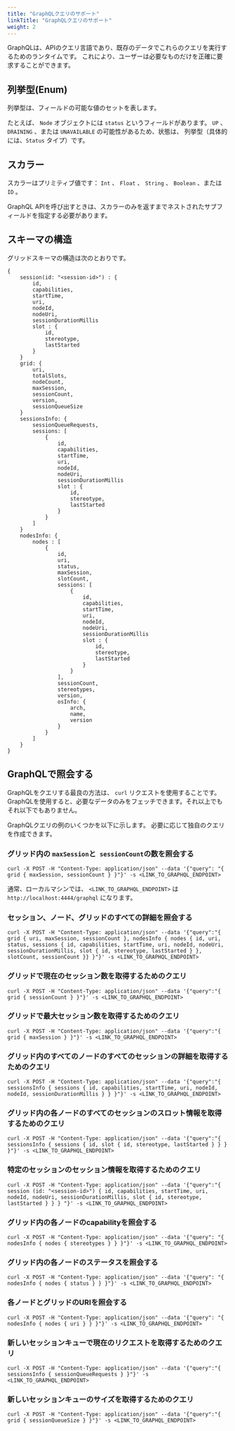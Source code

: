 ```yaml
---
title: "GraphQLクエリのサポート"
linkTitle: "GraphQLクエリのサポート"
weight: 2
---
```


GraphQLは、APIのクエリ言語であり、既存のデータでこれらのクエリを実行するためのランタイムです。
これにより、ユーザーは必要なものだけを正確に要求することができます。

## 列挙型(Enum)
列挙型は、フィールドの可能な値のセットを表します。

たとえば、 `Node` オブジェクトには `status` というフィールドがあります。
`UP` 、 `DRAINING` 、または `UNAVAILABLE` の可能性があるため、状態は、 列挙型（具体的には、`Status` タイプ）です。

## スカラー
スカラーはプリミティブ値です： `Int` 、 `Float` 、 `String` 、 `Boolean` 、または `ID` 。

GraphQL APIを呼び出すときは、スカラーのみを返すまでネストされたサブフィールドを指定する必要があります。

## スキーマの構造
グリッドスキーマの構造は次のとおりです。

```shell
{
    session(id: "<session-id>") : {
        id,
        capabilities,
        startTime,
        uri,
        nodeId,
        nodeUri,
        sessionDurationMillis
        slot : {
            id,
            stereotype,
            lastStarted
        }
    }
    grid: {
        uri,
        totalSlots,
        nodeCount,
        maxSession,
        sessionCount,
        version,
        sessionQueueSize
    }
    sessionsInfo: {
        sessionQueueRequests,
        sessions: [
            {
                id,
                capabilities,
                startTime,
                uri,
                nodeId,
                nodeUri,
                sessionDurationMillis
                slot : {
                    id,
                    stereotype,
                    lastStarted
                }
            }
        ]
    }
    nodesInfo: {
        nodes : [
            {
                id,
                uri,
                status,
                maxSession,
                slotCount,
                sessions: [
                    {
                        id,
                        capabilities,
                        startTime,
                        uri,
                        nodeId,
                        nodeUri,
                        sessionDurationMillis
                        slot : {
                            id,
                            stereotype,
                            lastStarted
                        }
                    }
                ],
                sessionCount,
                stereotypes,
                version,
                osInfo: {
                    arch,
                    name,
                    version
                }
            }
        ]
    }
}
```
## GraphQLで照会する

GraphQLをクエリする最良の方法は、 `curl` リクエストを使用することです。
GraphQLを使用すると、必要なデータのみをフェッチできます。それ以上でもそれ以下でもありません。

GraphQLクエリの例のいくつかを以下に示します。 必要に応じて独自のクエリを作成できます。

### グリッド内の `maxSession`と` sessionCount`の数を照会する

```shell
curl -X POST -H "Content-Type: application/json" --data '{"query": "{ grid { maxSession, sessionCount } }"}' -s <LINK_TO_GRAPHQL_ENDPOINT>
```

通常、ローカルマシンでは、 `<LINK_TO_GRAPHQL_ENDPOINT>` は `http://localhost:4444/graphql` になります。

### セッション、ノード、グリッドのすべての詳細を照会する

```shell
curl -X POST -H "Content-Type: application/json" --data '{"query":"{ grid { uri, maxSession, sessionCount }, nodesInfo { nodes { id, uri, status, sessions { id, capabilities, startTime, uri, nodeId, nodeUri, sessionDurationMillis, slot { id, stereotype, lastStarted } }, slotCount, sessionCount }} }"}' -s <LINK_TO_GRAPHQL_ENDPOINT>
```

### グリッドで現在のセッション数を取得するためのクエリ

```shell
curl -X POST -H "Content-Type: application/json" --data '{"query":"{ grid { sessionCount } }"}' -s <LINK_TO_GRAPHQL_ENDPOINT>
```

### グリッドで最大セッション数を取得するためのクエリ 

```shell
curl -X POST -H "Content-Type: application/json" --data '{"query":"{ grid { maxSession } }"}' -s <LINK_TO_GRAPHQL_ENDPOINT>
```

### グリッド内のすべてのノードのすべてのセッションの詳細を取得するためのクエリ 

```shell
curl -X POST -H "Content-Type: application/json" --data '{"query":"{ sessionsInfo { sessions { id, capabilities, startTime, uri, nodeId, nodeId, sessionDurationMillis } } }"}' -s <LINK_TO_GRAPHQL_ENDPOINT>
```

### グリッド内の各ノードのすべてのセッションのスロット情報を取得するためのクエリ

```shell
curl -X POST -H "Content-Type: application/json" --data '{"query":"{ sessionsInfo { sessions { id, slot { id, stereotype, lastStarted } } } }"}' -s <LINK_TO_GRAPHQL_ENDPOINT>
```

### 特定のセッションのセッション情報を取得するためのクエリ

```shell
curl -X POST -H "Content-Type: application/json" --data '{"query":"{ session (id: "<session-id>") { id, capabilities, startTime, uri, nodeId, nodeUri, sessionDurationMillis, slot { id, stereotype, lastStarted } } } "}' -s <LINK_TO_GRAPHQL_ENDPOINT>
```

### グリッド内の各ノードのcapabilityを照会する

```shell
curl -X POST -H "Content-Type: application/json" --data '{"query": "{ nodesInfo { nodes { stereotypes } } }"}' -s <LINK_TO_GRAPHQL_ENDPOINT>
```

### グリッド内の各ノードのステータスを照会する

```shell
curl -X POST -H "Content-Type: application/json" --data '{"query": "{ nodesInfo { nodes { status } } }"}' -s <LINK_TO_GRAPHQL_ENDPOINT>
```

### 各ノードとグリッドのURIを照会する

```shell
curl -X POST -H "Content-Type: application/json" --data '{"query": "{ nodesInfo { nodes { uri } } }"}' -s <LINK_TO_GRAPHQL_ENDPOINT>
```

### 新しいセッションキューで現在のリクエストを取得するためのクエリ

```shell
curl -X POST -H "Content-Type: application/json" --data '{"query":"{ sessionsInfo { sessionQueueRequests } }"}' -s <LINK_TO_GRAPHQL_ENDPOINT>
```

### 新しいセッションキューのサイズを取得するためのクエリ

```shell
curl -X POST -H "Content-Type: application/json" --data '{"query":"{ grid { sessionQueueSize } }"}' -s <LINK_TO_GRAPHQL_ENDPOINT>
```
